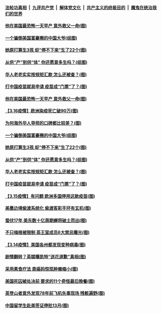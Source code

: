 ####  [法轮功真相](../../../../basic/blob/master/README.md?t=03171331) &nbsp;|&nbsp; [九评共产党](../../../../9ping.md/blob/master/README.md?t=03171331) &nbsp;|&nbsp; [解体党文化](../../../../jtdwh.md/blob/master/README.md?t=03171331)  &nbsp;|&nbsp; [共产主义的终极目的](../../../../gczydzjmd.md/blob/master/README.md?t=03171331) &nbsp;|&nbsp; [魔鬼在统治我们的世界](../../../../mgztzwmdsj.md/blob/master/README.md?t=03171331) 

#### [他在美国最恐怖一天早产 意外救父一命(图)](../pages/p3/965792.md?t=03171331) 

#### [一个骗倒美国富豪圈的中国大爷(组图)](../pages/p3/965738.md?t=03171331) 

#### [她原打算生3孩 却“停不下来”生了22个(图)](../pages/p3/965736.md?t=03171331) 

#### [从供“产”到供“体” 你还愿意多生吗？(组图)](../pages/p3/965685.md?t=03171331) 

#### [华人老老实实按规矩汇款 怎么还被查？(图)](../pages/p3/965666.md?t=03171331) 

#### [打中国疫苗就易申请 疫苗成“门票”了？(图)](../pages/p3/965662.md?t=03171331) 

#### [他在美国最恐怖一天早产 意外救父一命(图)](../pages/p3/965792.md?t=03171331) 

#### [【3.16疫情】欧洲染疫死亡破90万(图)](../pages/p3/965777.md?t=03171331) 

#### [为何海外华人导师的口碑都比较差？(图)](../pages/p3/965757.md?t=03171331) 

#### [一个骗倒美国富豪圈的中国大爷(组图)](../pages/p3/965738.md?t=03171331) 

#### [她原打算生3孩 却“停不下来”生了22个(图)](../pages/p3/965736.md?t=03171331) 

#### [从供“产”到供“体” 你还愿意多生吗？(组图)](../pages/p3/965685.md?t=03171331) 

#### [华人老老实实按规矩汇款 怎么还被查？(图)](../pages/p3/965666.md?t=03171331) 

#### [打中国疫苗就易申请 疫苗成“门票”了？(图)](../pages/p3/965662.md?t=03171331) 

#### [【3.15疫情】有问题 欧洲多国停用这款疫苗(图)](../pages/p3/965661.md?t=03171331) 

#### [美墨边境偷渡系统化 偷渡客彩手环有玄机(图)](../pages/p3/965652.md?t=03171331) 

#### [蛰伏17年 美东数十亿周期蝉将破土而出(图)](../pages/p3/965649.md?t=03171331) 


#### [不只梅根被限制 英王室成员6大禁忌曝光(图)](../pages/p3/965585.md?t=03171331) 


#### [【3.14疫情】美国各州都发现变种病毒(图)](../pages/p3/965577.md?t=03171331) 

#### [剧情翻转？英媒曝凯特“送花道歉”真相(图)](../pages/p3/965521.md?t=03171331) 

#### [采用素食疗法 患癌妈惊现肿瘤缩小(图)](../pages/p3/965574.md?t=03171331) 

#### [美国死囚被处决前 要求的11个奇怪最后晚餐(图)](../pages/p3/965021.md?t=03171331) 

#### [英登山者意外发现78年前飞机失事现场 残骸遍野(图)](../pages/p3/965524.md?t=03171331) 

#### [中国留学生赴美签证停批13月(图)](../pages/p3/965523.md?t=03171331) 

